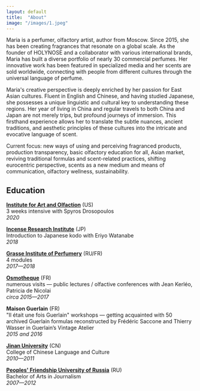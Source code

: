 ```yaml
---
layout: default
title:  "About"
image: "/images/1.jpeg"
---
```


Maria is a perfumer, olfactory artist, author from Moscow. Since 2015, she has been creating fragrances that resonate on a global scale. As the founder of HOLYNOSE and a collaborator with various international brands, Maria has built a diverse portfolio of nearly 30 commercial perfumes. Her innovative work has been featured in specialized media and her scents are sold worldwide, connecting with people from different cultures through the universal language of perfume.

Maria's creative perspective is deeply enriched by her passion for East Asian cultures. Fluent in English and Chinese, and having studied Japanese, she possesses a unique linguistic and cultural key to understanding these regions. Her year of living in China and regular travels to both China and Japan are not merely trips, but profound journeys of immersion. This firsthand experience allows her to translate the subtle nuances, ancient traditions, and aesthetic principles of these cultures into the intricate and evocative language of scent.

Current focus: new ways of using and perceiving fragranced products, production transparency, basic olfactory education for all, Asian market, reviving traditional formulas and scent-related practices, shifting eurocentric perspective, scents as a new medium and means of communication, olfactory wellness, sustainability.

## Education

**[Institute for Art and Olfaction](https://artandolfaction.com/)** (US)<br/>
3 weeks intensive with Spyros Drosopoulos<br/>
*2020*

**[Incense Research Institute](https://www.arts-wellness.com/)** (JP)<br/>
Introduction to Japanese kodo with Eriyo Watanabe<br/>
*2018*

**[Grasse Institute of Perfumery](https://www.grasse-perfumery.com/long-term/international-technical-degree-in-fragrance-creation-and-sensory-evaluation/)** (RU/FR)<br/>
4 modules<br/>
*2017—2018*

**[Osmotheque](https://www.osmotheque.fr/en/)** (FR)<br/>
numerous visits — public lectures / olfactive conferences with Jean Kerléo, Patricia de Nicolai<br/>
*circa 2015—2017*

**Maison Guerlain** (FR)<br/>
"Il était une fois Guerlain" workshops — getting acquainted with 50 archived Guerlain formulas reconstructed by Frédéric Saccone and Thierry Wasser in Guerlain’s Vintage Atelier<br/>
*2015 and 2016*

**[Jinan University](https://hwy.jnu.edu.cn/)** (CN)<br/>
College of Chinese Language and Culture<br/>
*2010—2011*

**[Peoples' Friendship University of Russia](https://eng.rudn.ru/)** (RU)<br/>
Bachelor of Arts in Journalism<br/>
*2007—2012*
